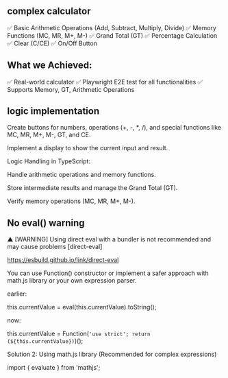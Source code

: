 ## complex calculator

✅ Basic Arithmetic Operations (Add, Subtract, Multiply, Divide)
✅ Memory Functions (MC, MR, M+, M-)
✅ Grand Total (GT)
✅ Percentage Calculation
✅ Clear (C/CE)
✅ On/Off Button

## What we Achieved:
✅ Real-world calculator 
✅ Playwright E2E test for all functionalities
✅ Supports Memory, GT, Arithmetic Operations

## logic implementation

Create buttons for numbers, operations (+, -, *, /), and special functions like MC, MR, M+, M-, GT, and CE.

Implement a display to show the current input and result.

Logic Handling in TypeScript:

Handle arithmetic operations and memory functions.

Store intermediate results and manage the Grand Total (GT).

Verify memory operations (MC, MR, M+, M-).

## No eval() warning

▲ [WARNING] Using direct eval with a bundler is not recommended and may cause problems [direct-eval]

https://esbuild.github.io/link/direct-eval

You can use Function() constructor or implement a safer approach with math.js library or your own expression parser.

earlier:

this.currentValue = eval(this.currentValue).toString();

now:

this.currentValue = Function(`'use strict'; return (${this.currentValue})`)();

Solution 2: Using math.js library (Recommended for complex expressions)

import { evaluate } from 'mathjs';



